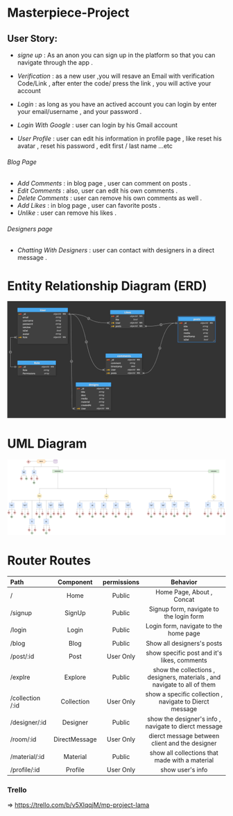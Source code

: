 # Masterpiece-Project

## User Story: 
- *signe up* : As an anon you can sign up in the platform so that you can navigate through the app . 
- *Verification* : as a new user ,you will resave an Email with verification Code/Link  , after enter the code/ press the link , you will active your account 

- *Login* : as long as you have an actived account you can login by enter your email/username , and your password . 

- *Login With Google* : user can login by his Gmail account
- *User Profile* : user can edit his information in profile page , like reset his avatar , reset his password , edit first / last name ...etc 

###### Blog Page
- *Add Comments* : in blog page , user can comment on posts .
- *Edit Comments* : also, user can edit his own comments . 
- *Delete Comments* :  user can remove his own comments as well . 
- *Add Likes* : in blog page , user can favorite posts .
- *Unlike* :  user can remove his likes .


###### Designers page 

- *Chatting With Designers* : user can contact with designers in a direct message . 



# Entity Relationship Diagram (ERD)

![erd](./diagrams/erd.png)


# UML Diagram 

![uml](./diagrams/uml.png)



# Router Routes

| Path              | Component         |   permissions     |                           Behavior                                               |               
| :---              |     :---:         |     :---:         |                             :---:                                                |
| /                 |     Home          |      Public       |    Home Page, About , Concat                                                     |
| /signup           |     SignUp        |      Public       |    Signup form, navigate to the login form                                       |
| /login            |     Login         |      Public       |    Login form, navigate to the home page                                         |
| /blog             |     Blog          |      Public       |    Show all designers's posts                                                    |
| /post/:id         |     Post          |     User Only     |    show specific post and it's likes, comments                                   |
| /explre           |     Explore       |      Public       |    show the collections , designers, materials , and navigate to all of them     |
| /collection /:id  |     Collection    |     User Only     |    show a specific collection , navigate to Dierct message                       |
| /designer/:id     |     Designer      |      Public       |    show the designer's info , navigate to dierct message                         |
| /room/:id         |  DirectMessage    |     User Only     |    dierct message between client and the designer                                |
| /material/:id     |     Material      |      Public       |    show all collections that made with a material                                |
| /profile/:id      |     Profile       |     User Only     |    show user's info                                                              |
 





### Trello 
=> https://trello.com/b/v5XlqqjM/mp-project-lama

